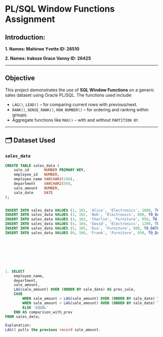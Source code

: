 #  PL/SQL Window Functions Assignment

## Introduction:


**1. Names: Mahirwe Yvette        ID: 26510**

**2. Names: Irakoze Grace Vanny   ID: 26425**

---

## Objective
This project demonstrates the use of **SQL Window Functions** on a generic sales dataset using Oracle PL/SQL. The functions used include:

- `LAG()`, `LEAD()` – for comparing current rows with previous/next.
- `RANK()`, `DENSE_RANK()`, `ROW_NUMBER()` – for ordering and ranking within groups.
- Aggregate functions like `MAX()` – with and without `PARTITION BY`.

---

## 🗂️ Dataset Used

### `sales_data`

```sql
CREATE TABLE sales_data (
    sale_id       NUMBER PRIMARY KEY,
    employee_id   NUMBER,
    employee_name VARCHAR2(100),
    department    VARCHAR2(50),
    sale_amount   NUMBER,
    sale_date     DATE
);


INSERT INTO sales_data VALUES (1, 101, 'Alice', 'Electronics', 1000, TO_DATE('2023-01-10', 'YYYY-MM-DD'));
INSERT INTO sales_data VALUES (2, 102, 'Bob', 'Electronics', 800, TO_DATE('2023-01-12', 'YYYY-MM-DD'));
INSERT INTO sales_data VALUES (3, 103, 'Charlie', 'Furniture', 950, TO_DATE('2023-01-11', 'YYYY-MM-DD'));
INSERT INTO sales_data VALUES (4, 104, 'David', 'Electronics', 1200, TO_DATE('2023-01-15', 'YYYY-MM-DD'));
INSERT INTO sales_data VALUES (5, 105, 'Eva', 'Furniture', 900, TO_DATE('2023-01-17', 'YYYY-MM-DD'));
INSERT INTO sales_data VALUES (6, 106, 'Frank', 'Furniture', 950, TO_DATE('2023-01-20', 'YYYY-MM-DD'));








1. SELECT 
    employee_name,
    department,
    sale_amount,
    LAG(sale_amount) OVER (ORDER BY sale_date) AS prev_sale,
    CASE 
        WHEN sale_amount > LAG(sale_amount) OVER (ORDER BY sale_date) THEN 'HIGHER'
        WHEN sale_amount < LAG(sale_amount) OVER (ORDER BY sale_date) THEN 'LOWER'
        ELSE 'EQUAL'
    END AS comparison_with_prev
FROM sales_data;

Explanation: 
LAG() pulls the previous record sale_amount.




